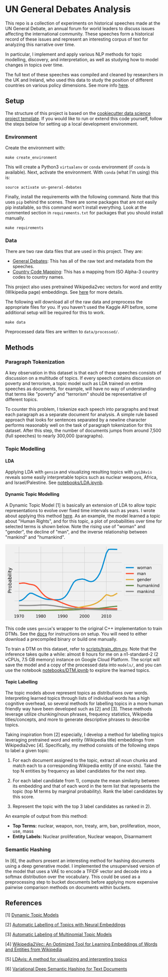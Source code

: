 UN General Debates Analysis
===========================

This repo is a collection of experiments on historical speeches made at the UN General Debate, an annual forum for world leaders to discuss issues affecting the international community. These speeches form a historical record of these issues and represent an interesting corpus of text for analyzing this narrative over time.

In particular, I implement and apply various NLP methods for topic modelling, discovery, and interpretation, as well as studying how to model changes in topics over time.

The full text of these speeches was compiled and cleaned by researchers in the UK and Ireland, who used this data to study the position of different countries on various policy dimensions. See more info [here](https://arxiv.org/pdf/1707.02774.pdf).

## Setup

The structure of this project is based on the <a target="_blank" href="https://drivendata.github.io/cookiecutter-data-science/">cookiecutter data science project template</a>. If you would like to run or extend this code yourself, follow the steps below for setting up a local development environment.

### Environment

Create the environment with:

```
make create_environment
```

This will create a Python3 `virtualenv` or `conda` environment (if `conda` is available). Next, activate the environment. With `conda` (what I'm using) this is:

```
source activate un-general-debates
```

Finally, install the requirements with the following command. Note that this uses `pip` behind the scenes. There are some packages that are not easily pip installable, so this command won't install everything. Look at the commented section in `requirements.txt` for packages that you should install manually.
```
make requirements
```

### Data

There are two raw data files that are used in this project. They are:
* [General Debates](https://www.kaggle.com/unitednations/un-general-debates): This has all of the raw text and metadata from the speeches.
* [Country Code Mapping](https://www.kaggle.com/juanumusic/countries-iso-codes): This has a mapping from ISO Alpha-3 country codes to country names.

This project also uses pretrained Wikipedia2vec vectors for word and entity (Wikipedia page) embeddings. See [here](https://wikipedia2vec.github.io/wikipedia2vec/) for more details.

The following will download all of the raw data and preprocess the appropriate files for you. If you haven't used the Kaggle API before, some additional setup will be required for this to work.

```
make data
```

Preprocessed data files are written to `data/processed/`.

## Methods

### Paragraph Tokenization

A key observation in this dataset is that each of these speeches consists of discussion on a multitude of topics. If every speech contains discussion on poverty and terrorism, a topic model such as LDA trained on entire speeches as documents, for example, will have no way of understanding that terms like "poverty" and "terrorism" should be representative of different topics.

To counter this problem, I tokenize each speech into paragraphs and treat each paragraph as a separate document for analysis. A simple rule based approach that looks for sentences separated by a newline character performs reasonably well on the task of paragraph tokenization for this dataset. After this step, the number of documents jumps from around 7,500 (full speeches) to nearly 300,000 (paragraphs).

### Topic Modelling

#### LDA

Applying LDA with `gensim` and visualizing resulting topics with `pyLDAvis` reveals some easily interpretable topics such as nuclear weapons, Africa, and Israel/Palestine. See [notebooks/LDA.ipynb](notebooks/LDA.ipynb).

#### Dynamic Topic Modelling

A Dynamic Topic Model [1] is basically an extension of LDA to allow topic representations to evolve over fixed time intervals such as years. I wrote about applying this method [here](https://towardsdatascience.com/exploring-the-un-general-debates-with-dynamic-topic-models-72dc0e307696). As an example, the model learned a topic about "Human Rights", and for this topic, a plot of probabilities over time for selected terms is shown below. Note the rising use of "woman" and "gender", the decline of "man", and the inverse relationship between "mankind" and "humankind".

![Human Rights Topic Probabilities](reports/figures/humanrights.png)

This code uses `gensim`'s wrapper to the original C++ implementation to train DTMs. See the [docs](https://radimrehurek.com/gensim/models/wrappers/dtmmodel.html) for instructions on setup. You will need to either download a precompiled binary or build one manually.

To train a DTM on this dataset, refer to [scripts/train_dtm.py](scripts/train_dtm.py). Note that the inference takes quite a while: almost 8 hours for me on a n1-standard-2 (2 vCPUs, 7.5 GB memory) instance on Google Cloud Platform. The script will save the model and a copy of the processed data into `models/`, and you can use the notebook [notebooks/DTM.ipynb](notebooks/DTM.ipynb) to explore the learned topics.

#### Topic Labelling

The topic models above represent topics as distributions over words. Interpreting learned topics through lists of individual words has a high cognitive overhead, so several methods for labelling topics in a more human friendly way have been developed such as [2] and [3]. These methods leverage utilize chunking/noun phrases, frequency statistics, Wikipedia titles/concepts, and more to generate descriptive phrases to describe topics.

Taking inspiration from [2] especially, I develop a method for labelling topics leveraging pretrained word and entity (Wikipedia title) embeddings from Wikipedia2vec [4]. Specifically, my method consists of the following steps to label a given topic:

1) For each document assigned to the topic, extract all noun chunks and match each to a corresponding Wikipedia entity (if one exists). Take the top N entities by frequency as label candidates for the next step.

2) For each label candidate from 1), compute the mean similarity between its embedding and that of each word in the term list that represents the topic (top M terms by marginal probability). Rank the label candidates by this score.

3) Represent the topic with the top 3 label candidates as ranked in 2).

An example of output from this method:
* **Top Terms:** nuclear, weapon, non, treaty, arm, ban, proliferation, moon, use, mass
* **Entity Labels:** Nuclear proliferation, Nuclear weapon, Disarmament

### Semantic Hashing

In [6], the authors present an interesting method for hashing documents using a deep generative model. I implemented the unsupervised version of the model that uses a VAE to encode a TFIDF vector and decode into a softmax distribution over the vocabulary. This could be used as a preprocessing step to bucket documents before applying more expensive pairwise comparison methods on documents within buckets.

## References

[1] [Dynamic Topic Models](https://mimno.infosci.cornell.edu/info6150/readings/dynamic_topic_models.pdf)

[2] [Automatic Labelling of Topics with Neural Embeddings](http://www.aclweb.org/anthology/C16-1091)

[3] [Automatic Labeling of Multinomial Topic Models](http://sifaka.cs.uiuc.edu/czhai/pub/kdd07-label.pdf)

[4] [Wikipedia2Vec: An Optimized Tool for Learning Embeddings of Words and Entities from Wikipedia](https://arxiv.org/pdf/1812.06280.pdf)

[5] [LDAvis: A method for visualizing and interpreting topics](https://nlp.stanford.edu/events/illvi2014/papers/sievert-illvi2014.pdf)

[6] [Variational Deep Semantic Hashing for Text Documents](https://arxiv.org/pdf/1708.03436.pdf)
